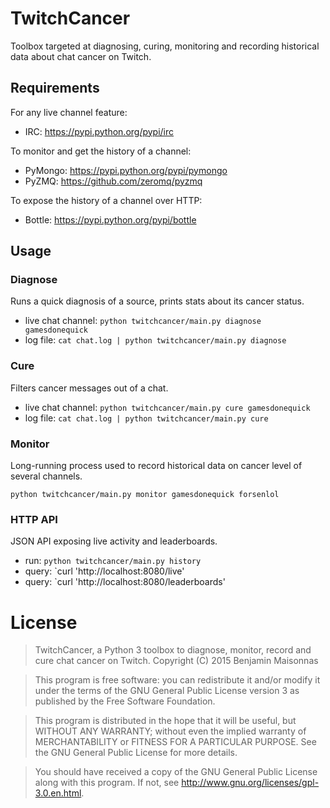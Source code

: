 # TwitchCancer

Toolbox targeted at diagnosing, curing, monitoring and recording historical data
about chat cancer on Twitch.

## Requirements

For any live channel feature:
- IRC: https://pypi.python.org/pypi/irc

To monitor and get the history of a channel:
- PyMongo: https://pypi.python.org/pypi/pymongo
- PyZMQ: https://github.com/zeromq/pyzmq

To expose the history of a channel over HTTP:
- Bottle: https://pypi.python.org/pypi/bottle

## Usage

### Diagnose

Runs a quick diagnosis of a source, prints stats about its cancer status.

- live chat channel: `python twitchcancer/main.py diagnose gamesdonequick`
- log file: `cat chat.log | python twitchcancer/main.py diagnose`

### Cure

Filters cancer messages out of a chat.

- live chat channel: `python twitchcancer/main.py cure gamesdonequick`
- log file: `cat chat.log | python twitchcancer/main.py cure`

### Monitor

Long-running process used to record historical data on cancer level of several channels.

`python twitchcancer/main.py monitor gamesdonequick forsenlol`

### HTTP API

JSON API exposing live activity and leaderboards.

- run: `python twitchcancer/main.py history`
- query: `curl 'http://localhost:8080/live'
- query: `curl 'http://localhost:8080/leaderboards'

# License

> TwitchCancer, a Python 3 toolbox to diagnose, monitor, record and cure chat cancer on Twitch.
> Copyright (C) 2015 Benjamin Maisonnas

> This program is free software: you can redistribute it and/or modify
it under the terms of the GNU General Public License version 3 as published by
the Free Software Foundation.

> This program is distributed in the hope that it will be useful,
but WITHOUT ANY WARRANTY; without even the implied warranty of
MERCHANTABILITY or FITNESS FOR A PARTICULAR PURPOSE.  See the
GNU General Public License for more details.

> You should have received a copy of the GNU General Public License
along with this program.  If not, see <http://www.gnu.org/licenses/gpl-3.0.en.html>.
